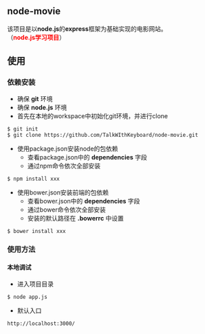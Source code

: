 ## node-movie
该项目是以**node.js**的**express**框架为基础实现的电影网站。<br/>（<font color=red>**node.js学习项目**</font>）

## 使用
### 依赖安装
+ 确保 **git** 环境
+ 确保 **node.js** 环境
+ 首先在本地的workspace中初始化git环境，并进行clone

```
$ git init
$ git clone https://github.com/TalkWIthKeyboard/node-movie.git
```
+ 使用package.json安装node的包依赖
	+ 查看package.json中的 **dependencies** 字段
	+ 通过npm命令依次全部安装
	
```
$ npm install xxx
```

+ 使用bower.json安装前端的包依赖
	+ 查看bower.json中的 **dependencies** 字段 
	+ 通过bower命令依次全部安装
	+ 安装的默认路径在 **.bowerrc** 中设置
	
```
$ bower install xxx
```
### 使用方法
#### 本地调试
+ 进入项目目录

```
$ node app.js
```

+ 默认入口

```
http://localhost:3000/
```
